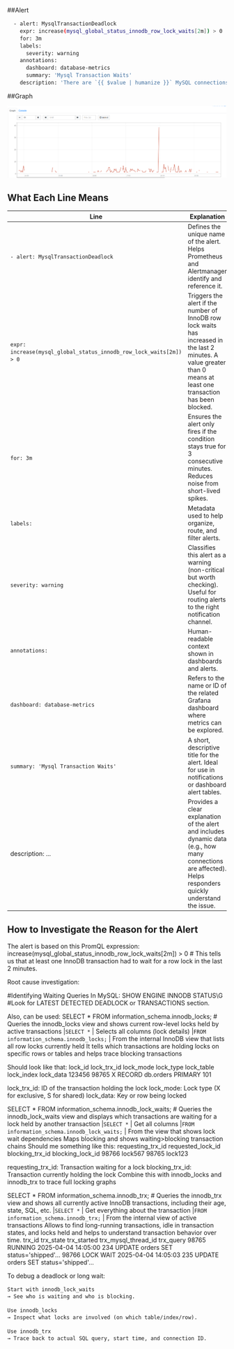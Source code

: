 ##Alert

```sh
  - alert: MysqlTransactionDeadlock
    expr: increase(mysql_global_status_innodb_row_lock_waits[2m]) > 0
    for: 3m
    labels:
      severity: warning
    annotations:
      dashboard: database-metrics
      summary: 'Mysql Transaction Waits'
    description: 'There are `{{ $value | humanize }}` MySQL connections waiting for a stale transaction to release.'
```

##Graph

![Graph Example](alert_example.png)

## What Each Line Means

| Line                                                                                       | Explanation                                                                                                                                                                                                 |
|--------------------------------------------------------------------------------------------|-------------------------------------------------------------------------------------------------------------------------------------------------------------------------------------------------------------|
| `- alert: MysqlTransactionDeadlock`                                                       | Defines the unique name of the alert. Helps Prometheus and Alertmanager identify and reference it.                                                                                                          |
| `expr: increase(mysql_global_status_innodb_row_lock_waits[2m]) > 0`                        | Triggers the alert if the number of InnoDB row lock waits has increased in the last 2 minutes. A value greater than 0 means at least one transaction has been blocked.                                      |
| `for: 3m`                                                                                  | Ensures the alert only fires if the condition stays true for 3 consecutive minutes. Reduces noise from short-lived spikes.                                                                                  |
| `labels:`                                                                                  | Metadata used to help organize, route, and filter alerts.                                                                                                                                                   |
| `severity: warning`                                                                       | Classifies this alert as a warning (non-critical but worth checking). Useful for routing alerts to the right notification channel.                                                                          |
| `annotations:`                                                                             | Human-readable context shown in dashboards and alerts.                                                                                                                                                      |
| `dashboard: database-metrics`                                                             | Refers to the name or ID of the related Grafana dashboard where metrics can be explored.                                                                                                                    |
| `summary: 'Mysql Transaction Waits'`                                                      | A short, descriptive title for the alert. Ideal for use in notifications or dashboard alert tables.                                                                                                         |
|  description:       ...                                                                      | Provides a clear explanation of the alert and includes dynamic data (e.g., how many connections are affected). Helps responders quickly understand the issue.                                 |

## How to Investigate the Reason for the Alert

The alert is based on this PromQL expression:
increase(mysql_global_status_innodb_row_lock_waits[2m]) > 0 # This tells us that at least one InnoDB transaction had to wait for a row lock in the last 2 minutes. 

Root cause investigation:

#Identifying Waiting Queries
In MySQL: SHOW ENGINE INNODB STATUS\G #Look for LATEST DETECTED DEADLOCK or TRANSACTIONS section.

Also, can be used:
SELECT * FROM information_schema.innodb_locks; # Queries the innodb_locks view and shows current row-level locks held by active transactions
|`SELECT *`                               | Selects all columns (lock details)
|`FROM information_schema.innodb_locks;`  | From the internal InnoDB view that lists all row locks currently held
It tells which transactions are holding locks on specific rows or tables and helps trace blocking transactions

Should look like that:
lock_id	      lock_trx_id	      lock_mode	        lock_type	       lock_table	      lock_index	      lock_data
123456	      98765	            X	                RECORD	         db.orders	      PRIMARY	          101

lock_trx_id: ID of the transaction holding the lock
lock_mode: Lock type (X for exclusive, S for shared)
lock_data: Key or row being locked

SELECT * FROM information_schema.innodb_lock_waits; # Queries the innodb_lock_waits view and displays which transactions are waiting for a lock held by another transaction
|`SELECT *`                                    |  Get all columns
|`FROM information_schema.innodb_lock_waits;`  |  From the view that shows lock wait dependencies
Maps blocking and shows waiting>blocking transaction chains
Should me something like this:
requesting_trx_id	      requested_lock_id	      blocking_trx_id	      blocking_lock_id
98766	                  lock567	                98765	                lock123

requesting_trx_id: Transaction waiting for a lock
blocking_trx_id: Transaction currently holding the lock
Combine this with innodb_locks and innodb_trx to trace full locking graphs

SELECT * FROM information_schema.innodb_trx; # Queries the innodb_trx view and shows all currently active InnoDB transactions, including their age, state, SQL, etc.
|`SELECT *`                             | Get everything about the transaction
|`FROM information_schema.innodb_trx;`  | From the internal view of active transactions
Allows to find long-running transactions, idle in transaction states, and locks held and helps to understand transaction behavior over time.
trx_id	      trx_state	      trx_started	              trx_mysql_thread_id	      trx_query
98765	        RUNNING	        2025-04-04 14:05:00	      234	                      UPDATE orders SET status='shipped'...
98766	        LOCK WAIT	      2025-04-04 14:05:03	      235	                      UPDATE orders SET status='shipped'...

To debug a deadlock or long wait:

    Start with innodb_lock_waits
    → See who is waiting and who is blocking.

    Use innodb_locks
    → Inspect what locks are involved (on which table/index/row).

    Use innodb_trx
    → Trace back to actual SQL query, start time, and connection ID.
